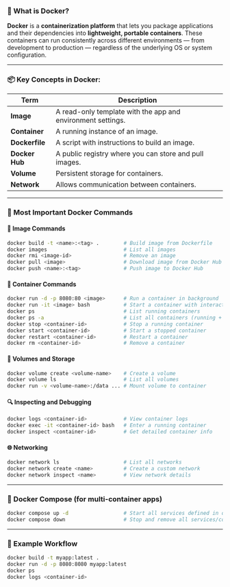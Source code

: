 ### 🐳 What is Docker?

**Docker** is a **containerization platform** that lets you package applications and their dependencies into **lightweight, portable containers**. These containers can run consistently across different environments — from development to production — regardless of the underlying OS or system configuration.

---

### 📦 Key Concepts in Docker:

| Term | Description |
|------|-------------|
| **Image** | A read-only template with the app and environment settings. |
| **Container** | A running instance of an image. |
| **Dockerfile** | A script with instructions to build an image. |
| **Docker Hub** | A public registry where you can store and pull images. |
| **Volume** | Persistent storage for containers. |
| **Network** | Allows communication between containers. |

---

### 🧰 Most Important Docker Commands

#### 🔨 **Image Commands**
```bash
docker build -t <name>:<tag> .        # Build image from Dockerfile
docker images                         # List all images
docker rmi <image-id>                 # Remove an image
docker pull <image>                   # Download image from Docker Hub
docker push <name>:<tag>              # Push image to Docker Hub
```

#### 🚀 **Container Commands**
```bash
docker run -d -p 8080:80 <image>      # Run a container in background
docker run -it <image> bash           # Start a container with interactive shell
docker ps                             # List running containers
docker ps -a                          # List all containers (running + stopped)
docker stop <container-id>            # Stop a running container
docker start <container-id>           # Start a stopped container
docker restart <container-id>         # Restart a container
docker rm <container-id>              # Remove a container
```

#### 📂 **Volumes and Storage**
```bash
docker volume create <volume-name>    # Create a volume
docker volume ls                      # List all volumes
docker run -v <volume-name>:/data ... # Mount volume to container
```

#### 🔍 **Inspecting and Debugging**
```bash
docker logs <container-id>            # View container logs
docker exec -it <container-id> bash   # Enter a running container
docker inspect <container-id>         # Get detailed container info
```

#### 🌐 **Networking**
```bash
docker network ls                     # List all networks
docker network create <name>          # Create a custom network
docker network inspect <name>         # View network details
```

---

### 🔄 Docker Compose (for multi-container apps)
```bash
docker compose up -d                  # Start all services defined in docker-compose.yml
docker compose down                   # Stop and remove all services/containers
```

---

### 🧠 Example Workflow

```bash
docker build -t myapp:latest .
docker run -d -p 8080:8080 myapp:latest
docker ps
docker logs <container-id>
```